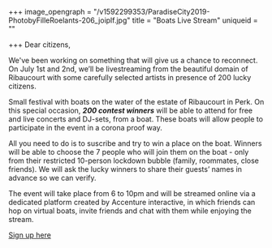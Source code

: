 +++
image_opengraph = "/v1592299353/ParadiseCity2019-PhotobyFilleRoelants-206_joiplf.jpg"
title = "Boats Live Stream"
uniqueid = ""

+++
Dear citizens,

We've been working on something that will give us a chance to reconnect. On July 1st and 2nd, we’ll be livestreaming from the beautiful domain of Ribaucourt with some carefully selected artists in presence of 200 lucky citizens.

Small festival with boats on the water of the estate of Ribaucourt in Perk. On this special occasion, **_200 contest winners_** will be able to attend for free and live concerts and DJ-sets, from a boat. These boats will allow people to participate in the event in a corona proof way.

All you need to do is to suscribe and try to win a place on the boat. Winners will be able to choose the 7 people who will join them on the boat - only from their restricted 10-person lockdown bubble (family, roommates, close friends). We will ask the lucky winners to share their guests’ names in advance so we can verify.

The event will take place from 6 to 10pm and will be streamed online via a dedicated platform created by Accenture interactive, in which friends can hop on virtual boats, invite friends and chat with them while enjoying the stream.

<a class="btn" href="https://www.eventication.com/events/paradise-city-2020"> Sign up here </a>
